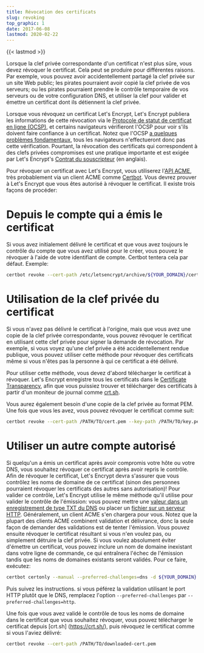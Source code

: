 ```yaml
---
title: Révocation des certificats
slug: revoking
top_graphic: 1
date: 2017-06-08
lastmod: 2020-02-22
---
```


{{< lastmod >}}

Lorsque la clef privée correspondante d'un certificat n'est plus sûre, vous devez révoquer le certificat. Cela peut se produire pour différentes raisons. Par exemple, vous pouvez avoir accidentellement partagé la clef privée sur un site Web public; les pirates pourraient avoir copié la clef privée de vos serveurs; ou les pirates pourraient prendre le contrôle temporaire de vos serveurs ou de votre configuration DNS, et utiliser la clef pour valider et émettre un certificat dont ils détiennent la clef privée.

Lorsque vous révoquez un certificat Let's Encrypt, Let's Encrypt publiera les informations de cette révocation via le [Protocole de statut de certificat en ligne (OCSP)](https://en.wikipedia.org/wiki/Online_Certificate_Status_Protocol), et certains navigateurs vérifieront l'OCSP pour voir s'ils doivent faire confiance à un certificat. Notez que l'OCSP [a quelques problèmes fondamentaux](https://www.imperialviolet.org/2011/03/18/revocation.html),  tous les navigateurs n'effectueront donc pas cette vérification. Pourtant, la révocation des certificats qui correspondent à des clefs privées compromises est une pratique importante et est exigée par Let's Encrypt's [Contrat du souscripteur](/repository) (en anglais).

Pour révoquer un certificat avec Let's Encrypt, vous utiliserez l'[API ACME](https://github.com/letsencrypt/boulder/blob/master/docs/acme-divergences.md), très probablement via un client ACME comme [Certbot](https://certbot.eff.org/). Vous devrez prouver à Let's Encrypt que vous êtes autorisé à révoquer le certificat. Il existe trois façons de procéder:

# Depuis le compte qui a émis le certificat

Si vous avez initialement délivré le certificat et que vous avez toujours le contrôle du compte que vous avez utilisé pour le créer, vous pouvez le révoquer à l'aide de votre identifiant de compte. Certbot tentera cela par défaut. Exemple:

```bash
certbot revoke --cert-path /etc/letsencrypt/archive/${YOUR_DOMAIN}/cert1.pem
```

# Utilisation de la clef privée du certificat

Si vous n'avez pas délivré le certificat à l'origine, mais que vous avez une copie de la clef privée correspondante, vous pouvez révoquer le certificat en utilisant cette clef privée pour signer la demande de révocation. Par exemple, si vous voyez qu'une clef privée a été accidentellement rendue publique, vous pouvez utiliser cette méthode pour révoquer des certificats même si vous n'êtes pas la personne à qui ce certificat a été délivré.

Pour utiliser cette méthode, vous devez d'abord télécharger le certificat à révoquer. Let's Encrypt enregistre tous les certificats dans le [Certificate Transparency](https://www.certificate-transparency.org/), afin que vous puissiez trouver et télécharger des certificats à partir d'un moniteur de journal comme [crt.sh](https://crt.sh/).

Vous aurez également besoin d'une copie de la clef privée au format PEM. Une fois que vous les avez, vous pouvez révoquer le certificat comme suit:

```bash
certbot revoke --cert-path /PATH/TO/cert.pem --key-path /PATH/TO/key.pem
```

# Utiliser un autre compte autorisé

Si quelqu'un a émis un certificat après avoir compromis votre hôte ou votre DNS, vous
souhaitez révoquer ce certificat après avoir repris le contrôle. Afin de révoquer le
certificat, Let's Encrypt devra s'assurer que vous contrôlez les noms de domaine
de ce certificat (sinon des personnes pourraient révoquer les certificats des autres
sans autorisation)! Pour valider ce contrôle, Let's Encrypt utilise le même
méthode qu'il utilise pour valider le contrôle de l'émission: vous pouvez
mettre une [valeur dans un enregistrement de type TXT du DNS](https://tools.ietf.org/html/rfc8555#section-8.4) ou placer un [fichier sur un serveur HTTP](https://tools.ietf.org/html/rfc8555#section-8.3). Généralement, un client ACME s'en chargera pour vous. Notez que la plupart des clients ACME combinent validation et délivrance, donc la seule façon de demander des validations est de tenter l'émission. Vous pouvez ensuite révoquer le certificat résultant si vous n'en voulez pas, ou simplement détruire la clef privée. Si vous voulez absolument éviter d'émettre un certificat, vous pouvez inclure un nom de domaine inexistant dans votre ligne de commande, ce qui entraînera l'échec de l'émission tandis que les noms de domaines existants seront validés.  Pour ce faire, exécutez:

```bash
certbot certonly --manual --preferred-challenges=dns -d ${YOUR_DOMAIN} -d nonexistent.${YOUR_DOMAIN}
```
Puis suivez les instructions. si vous péférez la validation utilisant le port HTTP plutôt que le DNS, remplacez l'option  `--preferred-challenges` par `--preferred-challenges=http`.

Une fois que vous avez validé le contrôle de tous les noms de domaine dans le certificat que vous souhaitez révoquer, vous pouvez télécharger le certificat depuis [crt.sh] (https://crt.sh/), puis révoquez le certificat comme si vous l'aviez délivré:

```bash
certbot revoke --cert-path /PATH/TO/downloaded-cert.pem
```
